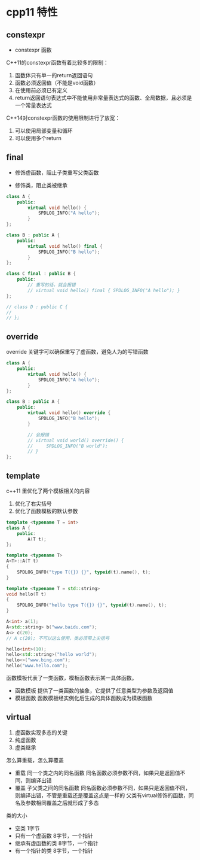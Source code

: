 # cpp11 特性

## constexpr

- constexpr 函数

C++11的constexpr函数有着比较多的限制：

1. 函数体只有单一的return返回语句
2. 函数必须返回值（不能是void函数）
3. 在使用前必须已有定义
4. return返回语句表达式中不能使用非常量表达式的函数、全局数据，且必须是一个常量表达式

C++14对constexpr函数的使用限制进行了放宽：

1. 可以使用局部变量和循环
2. 可以使用多个return

## final

- 修饰虚函数，阻止子类重写父类函数

- 修饰类，阻止类被继承

```cpp
class A {
    public:
        virtual void hello() {
            SPDLOG_INFO("A hello");
        }
};

class B : public A {
    public:
        virtual void hello() final {
            SPDLOG_INFO("B hello");
        }
};

class C final : public B {
    public:
        // 重写的话，就会报错
        // virtual void hello() final { SPDLOG_INFO("A hello"); }
};

// class D : public C {
// 
// };
```

## override

override 关键字可以确保重写了虚函数，避免人为的写错函数

```cpp
class A {
    public:
        virtual void hello() {
            SPDLOG_INFO("A hello");
        }
};

class B : public A {
    public:
        virtual void hello() override {
            SPDLOG_INFO("B hello");
        }

        // 会报错
        // virtual void world() override() {
        //     SPDLOG_INFO("B world");
        // }
};
```

## template

c++11 里优化了两个模板相关的内容

1. 优化了右尖括号
2. 优化了函数模板的默认参数

```cpp
template <typename T = int>
class A {
    public:
        A(T t);
};

template <typename T>
A<T>::A(T t)
{
    SPDLOG_INFO("type T({}) {}", typeid(t).name(), t);
}

template <typename T = std::string>
void hello(T t)
{
    SPDLOG_INFO("hello type T({}) {}", typeid(t).name(), t);
}

A<int> a(1);
A<std::string> b("www.baidu.com");
A<> c(20);
// A c(20); 不可以这么使用，类必须带上尖括号

hello<int>(10);
hello<std::string>("hello world");
hello<>("www.bing.com");
hello("www.hello.com");
```

函数模板代表了一类函数，模板函数表示某一具体函数。

- 函数模板
提供了一类函数的抽象，它提供了任意类型为参数及返回值
- 模板函数
函数模板经实例化后生成的具体函数成为模板函数

## virtual

1. 虚函数实现多态的关键
2. 纯虚函数
3. 虚类继承

怎么算重载，怎么算覆盖

- 重载
同一个类之内的同名函数
同名函数必须参数不同，如果只是返回值不同，则编译出错
- 覆盖
子父类之间的同名函数
同名函数必须参数不同，如果只是返回值不同，则编译出错，不管是重载还是覆盖这点是一样的
父类有virtual修饰的函数，同名及参数相同覆盖之后就形成了多态

类的大小

- 空类
1字节
- 只有一个虚函数
8字节，一个指针
- 继承有虚函数的类
8字节，一个指针
- 有一个指针的类
8字节，一个指针
